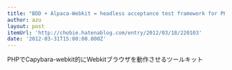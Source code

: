 ```yaml
---
title: "BDD + Alpaca-Webkit = headless acceptance test framework for PHP web application. - chobi_e's blog"
author: azu
layout: post
itemUrl: 'http://chobie.hatenablog.com/entry/2012/03/18/220103'
date: '2012-03-31T15:00:00.000Z'
---
```

PHPでCapybara-webkit的にWebkitブラウザを動作させるツールキット
